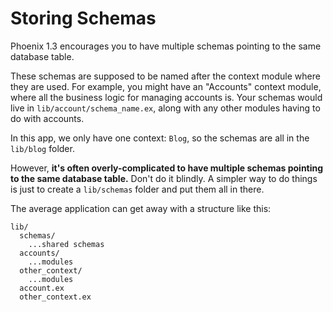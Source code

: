 # Storing Schemas

Phoenix 1.3 encourages you to have multiple schemas pointing to the same
database table.

These schemas are supposed to be named after the context module where they are
used. For example, you might have an "Accounts" context module, where all the
business logic for managing accounts is. Your schemas would live in 
`lib/account/schema_name.ex`, along with any other modules having to do with
accounts.

In this app, we only have one context: `Blog`, so the schemas are all in the
`lib/blog` folder.

However, **it's often overly-complicated to have multiple schemas pointing to
the same database table.** Don't do it blindly. A simpler way to do things is
just to create a `lib/schemas` folder and put them all in there.

The average application can get away with a structure like this:

```
lib/
  schemas/
    ...shared schemas
  accounts/
    ...modules
  other_context/
    ...modules
  account.ex
  other_context.ex
```
